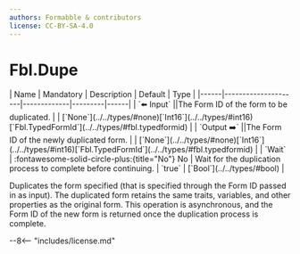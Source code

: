 ```yaml
---
authors: Formabble & contributors
license: CC-BY-SA-4.0
---
```



# Fbl.Dupe

<div class="sh-parameters" markdown="1">
| Name | Mandatory | Description | Default | Type |
|------|---------------------|-------------|---------|------|
| `⬅️ Input` ||The Form ID of the form to be duplicated. | | [`None`](../../types/#none)[`Int16`](../../types/#int16)[`Fbl.TypedFormId`](../../types/#fbl.typedformid) |
| `Output ➡️` ||The Form ID of the newly duplicated form. | | [`None`](../../types/#none)[`Int16`](../../types/#int16)[`Fbl.TypedFormId`](../../types/#fbl.typedformid) |
| `Wait` | :fontawesome-solid-circle-plus:{title="No"} No  | Wait for the duplication process to complete before continuing. | `true` | [`Bool`](../../types/#bool) |

</div>

Duplicates the form specified (that is specified through the Form ID passed in as input). The duplicated form retains the same traits, variables, and other properties as the original form. This operation is asynchronous, and the Form ID of the new form is returned once the duplication process is complete.

--8<-- "includes/license.md"


